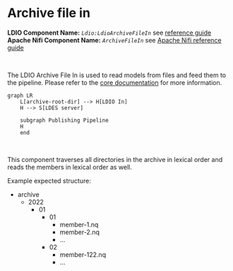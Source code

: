 #  Archive file in

<b>LDIO Component Name:</b> <i>`Ldio:LdioArchiveFileIn`</i> see [reference guide](https://informatievlaanderen.github.io/VSDS-Linked-Data-Interactions/ldio/ldio-inputs/ldio-archive-file-in) <br>
<b>Apache Nifi Component Name:</b> <i>`ArchiveFileIn` </i> see [Apache Nifi reference guide](https://s01.oss.sonatype.org/#nexus-search;gav~be.vlaanderen.informatievlaanderen.ldes.ldi.nifi~archive-file-in)


<br>

The LDIO Archive File In is used to read models from files and feed them to the pipeline.
Please refer to the [core documentation](../../core/ldi-inputs/file-archiving.md) for more information.

```mermaid
graph LR
    L[archive-root-dir] --> H[LDIO In]
    H --> S[LDES server]

    subgraph Publishing Pipeline
    H
    end
```


<br>

This component traverses all directories in the archive in lexical order and reads the members in lexical order as well.

Example expected structure:
- archive
  - 2022
    - 01
      - 01
        - member-1.nq
        - member-2.nq
        - ...
      - 02
        - member-122.nq
        - ...
